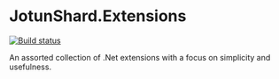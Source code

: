 # JotunShard.Extensions

[![Build status](https://ci.appveyor.com/api/projects/status/52p29sp8alyv086m?svg=true)](https://ci.appveyor.com/project/CodeBeast357/jotunshard-extensions)

An assorted collection of .Net extensions with a focus on simplicity and usefulness.